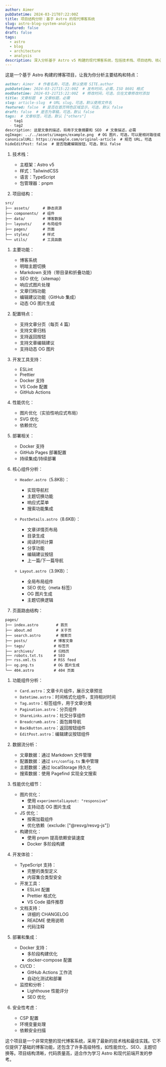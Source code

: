 ```yaml
---
author: Aimer
pubDatetime: 2024-03-21T07:22:00Z
title: 项目结构分析：基于 Astro 的现代博客系统
slug: astro-blog-system-analysis
featured: false
draft: false
tags:
  - astro
  - blog
  - architecture
  - analysis
description: 深入分析基于 Astro v5 构建的现代博客系统，包括技术栈、项目结构、核心组件、性能优化等方面的详细解读。
---
```



这是一个基于 Astro 构建的博客项目，让我为你分析主要结构和特点：

```markdown
author: Aimer  # 作者名称，可选，默认使用 SITE.author
pubDatetime: 2024-03-21T15:22:00Z  # 发布时间，必需，ISO 8601 格式
modDatetime: 2024-03-21T15:22:00Z  # 修改时间，可选，仅在文章修改时添加
title: 文章标题  # 文章标题，必需
slug: article-slug  # URL slug，可选，默认使用文件名
featured: false  # 是否在首页特色区域显示，可选，默认 false
draft: false  # 是否为草稿，可选，默认 false
tags:  # 文章标签，可选，默认 ["others"]
  - tag1
  - tag2
description: 这是文章的描述，将用于文章摘要和 SEO  # 文章描述，必需
ogImage: ../../assets/images/example.png  # OG 图片，可选，可以是相对路径或远程 URL
canonicalURL: https://example.com/original-article  # 规范 URL，可选
hideEditPost: false  # 是否隐藏编辑按钮，可选，默认 false
```


1. 技术栈：
   - 主框架：Astro v5
   - 样式：TailwindCSS
   - 语言：TypeScript
   - 包管理器：pnpm

2. 项目结构：
```
src/
├── assets/      # 静态资源
├── components/  # 组件
├── data/        # 博客数据
├── layouts/     # 布局组件
├── pages/       # 页面
├── styles/      # 样式
└── utils/       # 工具函数
```

1. 主要功能：
   - 博客系统
   - 明暗主题切换
   - Markdown 支持（带目录和折叠功能）
   - SEO 优化（sitemap）
   - 响应式图片处理
   - 文章归档功能
   - 编辑建议功能（GitHub 集成）
   - 动态 OG 图片生成

2. 配置特点：
   - 支持文章分页（每页 4 篇）
   - 支持文章归档
   - 支持返回按钮
   - 支持文章编辑建议
   - 支持动态 OG 图片

3. 开发工具支持：
   - ESLint
   - Prettier
   - Docker 支持
   - VS Code 配置
   - GitHub Actions

4. 性能优化：
   - 图片优化（实验性响应式布局）
   - SVG 优化
   - 依赖优化

5. 部署相关：
   - Docker 支持
   - GitHub Pages 部署配置
   - 持续集成/持续部署


8. 核心组件分析：
   - `Header.astro`（5.8KB）：
     - 实现导航栏
     - 主题切换功能
     - 响应式菜单
     - 搜索功能集成
   
   - `PostDetails.astro`（8.6KB）：
     - 文章详情页布局
     - 目录生成
     - 阅读时间计算
     - 分享功能
     - 编辑建议按钮
     - 上一篇/下一篇导航

   - `Layout.astro`（3.9KB）：
     - 全局布局组件
     - SEO 优化（meta 标签）
     - OG 图片生成
     - 主题切换逻辑

9. 页面路由结构：
```
pages/
├── index.astro        # 首页
├── about.md           # 关于页
├── search.astro       # 搜索页
├── posts/            # 博客文章
├── tags/             # 标签页
├── archives/         # 归档页
├── robots.txt.ts     # SEO
├── rss.xml.ts        # RSS feed
├── og.png.ts         # OG 图片生成
└── 404.astro         # 404 页面
```

1.  功能组件分析：
    - `Card.astro`：文章卡片组件，展示文章预览
    - `Datetime.astro`：时间格式化组件，支持相对时间
    - `Tag.astro`：标签组件，用于文章分类
    - `Pagination.astro`：分页组件
    - `ShareLinks.astro`：社交分享组件
    - `Breadcrumb.astro`：面包屑导航
    - `BackButton.astro`：返回按钮组件
    - `EditPost.astro`：编辑建议按钮组件

2.  数据流分析：
    - 文章数据：通过 Markdown 文件管理
    - 配置数据：通过 `src/config.ts` 集中管理
    - 主题数据：通过 localStorage 持久化
    - 搜索数据：使用 Pagefind 实现全文搜索

3.  性能优化细节：
    - 图片优化：
      - 使用 `experimentalLayout: "responsive"`
      - 支持动态 OG 图片生成
    - JS 优化：
      - 按需加载组件
      - 优化依赖（exclude: ["@resvg/resvg-js"]）
    - 构建优化：
      - 使用 pnpm 提高依赖安装速度
      - Docker 多阶段构建

4.  开发体验：
    - TypeScript 支持：
      - 完整的类型定义
      - 内容集合类型安全
    - 开发工具：
      - ESLint 配置
      - Prettier 格式化
      - VS Code 插件推荐
    - 文档支持：
      - 详细的 CHANGELOG
      - README 使用说明
      - 代码注释

5.  部署和集成：
    - Docker 支持：
      - 多阶段构建优化
      - docker-compose 配置
    - CI/CD：
      - GitHub Actions 工作流
      - 自动化测试和部署
    - 监控和分析：
      - Lighthouse 性能评分
      - SEO 优化

6.  安全性考虑：
    - CSP 配置
    - 环境变量处理
    - 依赖安全扫描

这个项目是一个非常完整的现代博客系统，采用了最新的技术栈和最佳实践。它不仅提供了基础的博客功能，还包含了许多高级特性，如性能优化、SEO、主题切换等。项目结构清晰，代码质量高，适合作为学习 Astro 和现代前端开发的参考。
